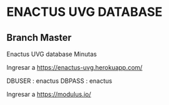 # ENACTUS UVG DATABASE

## Branch Master

Enactus UVG database Minutas

Ingresar a https://enactus-uvg.herokuapp.com/

DBUSER : enactus
DBPASS : enactus

Ingresar a https://modulus.io/
